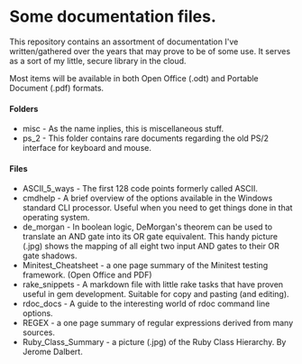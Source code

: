 # Some documentation files.

This repository contains an assortment of documentation I've written/gathered
over the years that may prove to be of some use. It serves as a sort of my
little, secure library in the cloud.

Most items will be available in both Open Office (.odt) and Portable Document
(.pdf) formats.

#### Folders
* misc - As the name inplies, this is miscellaneous stuff.
* ps_2 - This folder contains rare documents regarding the old PS/2
interface for keyboard and mouse.

#### Files
* ASCII_5_ways - The first 128 code points formerly called ASCII.
* cmdhelp - A brief overview of the options available in the Windows standard
CLI processor. Useful when you need to get things done in that operating system.
* de_morgan - In boolean logic, DeMorgan's theorem can be used to translate an
AND gate into its OR gate equivalent. This handy picture (.jpg) shows the
mapping of all eight two input AND gates to their OR gate shadows.
* Minitest_Cheatsheet - a one page summary of the Minitest testing framework.
(Open Office and PDF)
* rake_snippets - A markdown file with little rake tasks that have proven
useful in gem development. Suitable for copy and pasting (and editing).
* rdoc_docs - A guide to the interesting world of rdoc command line options.
* REGEX - a one page summary of regular expressions derived from many sources.
* Ruby_Class_Summary - a picture (.jpg) of the Ruby Class Hierarchy. By Jerome
Dalbert.
